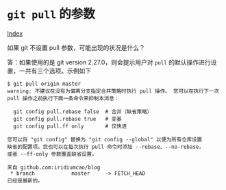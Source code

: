 # `git pull` 的参数

[Index](index.md)

如果 git 不设置 pull 参数，可能出现的状况是什么？

答：如果使用的是 git version 2.27.0，则会提示用户对 `pull` 的默认操作进行设置，一共有三个选项。示例如下

```plaintext
$ git pull origin master 
warning: 不建议在没有为偏离分支指定合并策略时执行 pull 操作。 您可以在执行下一次
pull 操作之前执行下面一条命令来抑制本消息：

  git config pull.rebase false  # 合并（缺省策略）
  git config pull.rebase true   # 变基
  git config pull.ff only       # 仅快进

您可以将 "git config" 替换为 "git config --global" 以便为所有仓库设置
缺省的配置项。您也可以在每次执行 pull 命令时添加 --rebase、--no-rebase，
或者 --ff-only 参数覆盖缺省设置。

来自 github.com:iridiumcao/blog
 * branch            master     -> FETCH_HEAD
已经是最新的。
```
